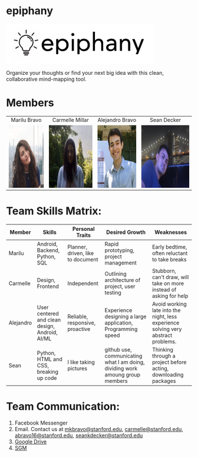 # epiphany
<img src="/team_photos/logo_1.png" width="400"/>

Organize your thoughts or find your next big idea with this clean, collaborative mind-mapping tool.

# Members
| | | | |
|:-------------------------:|:-------------------------:|:-------------------------:|:-------------------------:|
Marilu Bravo |  Carmelle Millar |  Alejandro Bravo | Sean Decker
<img src="/team_photos/malu.jpg" height="170"/> | <img src="/team_photos/carmelle.jpg" height="170"/> | <img src="/team_photos/IMG_9190.JPG" height="170"/> | <img src="/team_photos/sean.jpg" height="170"/> 

# Team Skills Matrix:
Member | Skills | Personal Traits | Desired Growth | Weaknesses
--- | --- | --- | --- | ---
Marilu | Android, Backend, Python, SQL | Planner, driven, like to document | Rapid prototyping, project management | Early bedtime, often reluctant to take breaks
Carmelle | Design, Frontend | Independent | Outlining architecture of project, user testing | Stubborn, can't draw, will take on more instead of asking for help
Alejandro | User centered and clean design, Android, AI/ML | Reliable, responsive, proactive | Experience designing a large application, Programming speed | Avoid working late into the night, less experience solving very abstract problems.
Sean | Python, HTML and CSS, breaking up code | I like taking pictures | github use, communicating what I am doing, dividing work amoung group members | Thinking through a project before acting, downloading packages

# Team Communication:
1. Facebook Messenger
2. Email. Contact us at mkbravo@stanford.edu, carmelle@stanford.edu, abravo16@stanford.edu, seankdecker@stanford.edu
3. [Google Drive](https://drive.google.com/drive/folders/1q-YAJjqmVNYFgdApi6Wce5_Pbyo2Os3Q?usp=sharing)
4. [SGM](https://docs.google.com/forms/d/e/1FAIpQLSc-sRsLRLk7moIVDAkNTA9sp6MHjWxst-Bqi9l7VHWHQatF3g/viewform?usp=sf_link)
